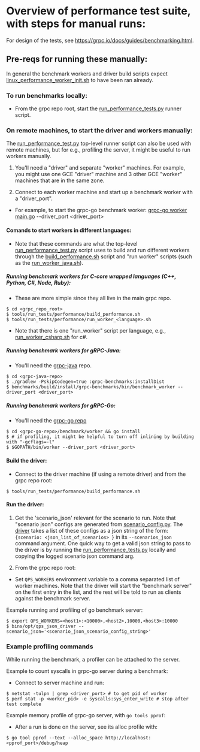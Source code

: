 # Overview of performance test suite, with steps for manual runs:

For design of the tests, see
https://grpc.io/docs/guides/benchmarking.html.

## Pre-reqs for running these manually:
In general the benchmark workers and driver build scripts expect
[linux_performance_worker_init.sh](../../gce/linux_performance_worker_init.sh) to have been ran already.

### To run benchmarks locally:
* From the grpc repo root, start the
[run_performance_tests.py](../run_performance_tests.py) runner script.

### On remote machines, to start the driver and workers manually:
The [run_performance_test.py](../run_performance_tests.py) top-level runner script can also
be used with remote machines, but for e.g., profiling the server,
it might be useful to run workers manually.

1. You'll need a "driver" and separate "worker" machines.
For example, you might use one GCE "driver" machine and 3 other
GCE "worker" machines that are in the same zone.

2. Connect to each worker machine and start up a benchmark worker with a "driver_port".
  * For example, to start the grpc-go benchmark worker:
  [grpc-go worker main.go](https://github.com/grpc/grpc-go/blob/master/benchmark/worker/main.go) --driver_port <driver_port>

#### Comands to start workers in different languages:
 * Note that these commands are what the top-level
   [run_performance_test.py](../run_performance_tests.py) script uses to
   build and run different workers through the
   [build_performance.sh](./build_performance.sh) script and "run worker"
   scripts (such as the [run_worker_java.sh](./run_worker_java.sh)).

##### Running benchmark workers for C-core wrapped languages (C++, Python, C#, Node, Ruby):
   * These are more simple since they all live in the main grpc repo.

```
$ cd <grpc_repo_root>
$ tools/run_tests/performance/build_performance.sh
$ tools/run_tests/performance/run_worker_<language>.sh
```

   * Note that there is one "run_worker" script per language, e.g.,
     [run_worker_csharp.sh](./run_worker_csharp.sh) for c#.

##### Running benchmark workers for gRPC-Java:
   * You'll need the [grpc-java](https://github.com/grpc/grpc-java) repo.

```
$ cd <grpc-java-repo>
$ ./gradlew -PskipCodegen=true :grpc-benchmarks:installDist
$ benchmarks/build/install/grpc-benchmarks/bin/benchmark_worker --driver_port <driver_port>
```

##### Running benchmark workers for gRPC-Go:
   * You'll need the [grpc-go repo](https://github.com/grpc/grpc-go)

```
$ cd <grpc-go-repo>/benchmark/worker && go install
$ # if profiling, it might be helpful to turn off inlining by building with "-gcflags=-l"
$ $GOPATH/bin/worker --driver_port <driver_port>
```

#### Build the driver:
* Connect to the driver machine (if using a remote driver) and from the grpc repo root:
```
$ tools/run_tests/performance/build_performance.sh
```

#### Run the driver:
1. Get the 'scenario_json' relevant for the scenario to run. Note that "scenario
  json" configs are generated from [scenario_config.py](./scenario_config.py).
  The [driver](../../../test/cpp/qps/qps_json_driver.cc) takes a list of these configs as a json string of the form: `{scenario: <json_list_of_scenarios> }`
  in its `--scenarios_json` command argument.
  One quick way to get a valid json string to pass to the driver is by running
  the [run_performance_tests.py](./run_performance_tests.py) locally and copying the logged scenario json command arg.

2. From the grpc repo root:

* Set `QPS_WORKERS` environment variable to a comma separated list of worker
machines. Note that the driver will start the "benchmark server" on the first
entry in the list, and the rest will be told to run as clients against the
benchmark server.

Example running and profiling of go benchmark server:
```
$ export QPS_WORKERS=<host1>:<10000>,<host2>,10000,<host3>:10000
$ bins/opt/qps_json_driver --scenario_json='<scenario_json_scenario_config_string>'
```

### Example profiling commands

While running the benchmark, a profiler can be attached to the server.

Example to count syscalls in grpc-go server during a benchmark:
* Connect to server machine and run:
```
$ netstat -tulpn | grep <driver_port> # to get pid of worker
$ perf stat -p <worker_pid> -e syscalls:sys_enter_write # stop after test complete
```

Example memory profile of grpc-go server, with `go tools pprof`:
* After a run is done on the server, see its alloc profile with:
```
$ go tool pprof --text --alloc_space http://localhost:<pprof_port>/debug/heap
```
